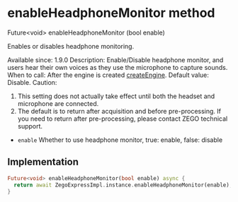 


# enableHeadphoneMonitor method








Future&lt;void> enableHeadphoneMonitor
(bool enable)





<p>Enables or disables headphone monitoring.</p>
<p>Available since: 1.9.0
Description: Enable/Disable headphone monitor, and users hear their own voices as they use the microphone to capture sounds.
When to call: After the engine is created <a class="deprecated" href="../../zego_uikit_prebuilt_live_audio_room/ZegoExpressEngine/createEngine.md">createEngine</a>.
Default value: Disable.
Caution:</p>
<ol>
<li>This setting does not actually take effect until both the headset and microphone are connected.</li>
<li>The default is to return after acquisition and before pre-processing. If you need to return after pre-processing, please contact ZEGO technical support.</li>
</ol>
<ul>
<li><code>enable</code> Whether to use headphone monitor, true: enable, false: disable</li>
</ul>



## Implementation

```dart
Future<void> enableHeadphoneMonitor(bool enable) async {
  return await ZegoExpressImpl.instance.enableHeadphoneMonitor(enable);
}
```







